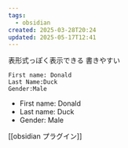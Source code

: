 ```yaml
---
tags:
  - obsidian
created: 2025-03-28T20:24
updated: 2025-05-17T12:41
---
```


表形式っぽく表示できる
書きやすい



```
First name: Donald
Last Name:Duck
Gender:Male
```

- First name: Donald
- Last name: Duck
- Gender: Male

[[obsidian プラグイン]]

